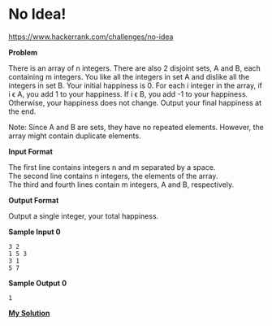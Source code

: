 # No Idea!

https://www.hackerrank.com/challenges/no-idea

**Problem**

There is an array of n integers. There are also 2 disjoint sets, A and B, each containing m integers. 
You like all the integers in set A and dislike all the integers in set B. 
Your initial happiness is 0. 
For each i integer in the array, if i ϵ A, you add 1 to your happiness. 
If i ϵ B, you add -1 to your happiness. Otherwise, your happiness does not change. Output your final happiness at the end.

Note: Since A and B are sets, they have no repeated elements. However, the array might contain duplicate elements.

**Input Format**

The first line contains integers n and m separated by a space.  
The second line contains n integers, the elements of the array.  
The third and fourth lines contain m integers, A and B, respectively.

**Output Format**

Output a single integer, your total happiness.

**Sample Input 0**

```
3 2
1 5 3
3 1
5 7
```

**Sample Output 0**

```
1
```

[**My Solution**](answer.py)
